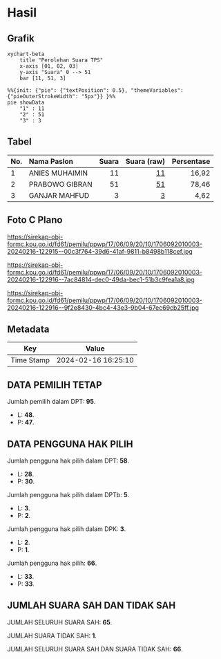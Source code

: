 # Hasil

## Grafik

```mermaid
xychart-beta
    title "Perolehan Suara TPS"
    x-axis [01, 02, 03]
    y-axis "Suara" 0 --> 51
    bar [11, 51, 3]
```

```mermaid
%%{init: {"pie": {"textPosition": 0.5}, "themeVariables": {"pieOuterStrokeWidth": "5px"}} }%%
pie showData
    "1" : 11
    "2" : 51
    "3" : 3
```

## Tabel

| No. | Nama Paslon    | Suara | Suara (raw) | Persentase |
|:--- |:-------------- | -----:| -----------:| ----------:|
| 1   | ANIES MUHAIMIN | 11    | [11][p-1]   | 16,92      |
| 2   | PRABOWO GIBRAN | 51    | [51][p-2]   | 78,46      |
| 3   | GANJAR MAHFUD  | 3     | [3][p-3]    | 4,62       |


[p-1]: https://github.com/gigit-pemilu/pemilu-2024-17-bengkulu/blob/main/pilpres/hitung-suara/sub/17-bengkulu/sub/06-muko-muko/sub/09-selagan-raya/sub/2010-talang-medan/sub/003-tps/sub/paslon-1.txt
[p-2]: https://github.com/gigit-pemilu/pemilu-2024-17-bengkulu/blob/main/pilpres/hitung-suara/sub/17-bengkulu/sub/06-muko-muko/sub/09-selagan-raya/sub/2010-talang-medan/sub/003-tps/sub/paslon-2.txt
[p-3]: https://github.com/gigit-pemilu/pemilu-2024-17-bengkulu/blob/main/pilpres/hitung-suara/sub/17-bengkulu/sub/06-muko-muko/sub/09-selagan-raya/sub/2010-talang-medan/sub/003-tps/sub/paslon-3.txt

## Foto C Plano

https://sirekap-obj-formc.kpu.go.id/fd61/pemilu/ppwp/17/06/09/20/10/1706092010003-20240216-122915--00c3f764-39d6-41af-9811-b8498b118cef.jpg

https://sirekap-obj-formc.kpu.go.id/fd61/pemilu/ppwp/17/06/09/20/10/1706092010003-20240216-122916--7ac84814-dec0-49da-bec1-51b3c9fea1a8.jpg

https://sirekap-obj-formc.kpu.go.id/fd61/pemilu/ppwp/17/06/09/20/10/1706092010003-20240216-122916--9f2e8430-4bc4-43e3-9b04-67ec69cb25ff.jpg


## Metadata

| Key        | Value               |
| ---------- | ------------------- |
| Time Stamp | 2024-02-16 16:25:10 |


## DATA PEMILIH TETAP

Jumlah pemilih dalam DPT: **95**.
 * L: **48**.
 * P: **47**.

## DATA PENGGUNA HAK PILIH

Jumlah pengguna hak pilih dalam DPT: **58**.
 * L: **28**.
 * P: **30**.

Jumlah pengguna hak pilih dalam DPTb: **5**.
 * L: **3**.
 * P: **2**.

Jumlah pengguna hak pilih dalam DPK: **3**.
 * L: **2**.
 * P: **1**.

Jumlah pengguna hak pilih: **66**.
 * L: **33**.
 * P: **33**.

## JUMLAH SUARA SAH DAN TIDAK SAH

JUMLAH SELURUH SUARA SAH: **65**.

JUMLAH SUARA TIDAK SAH: **1**.

JUMLAH SELURUH SUARA SAH DAN SUARA TIDAK SAH: **66**.


